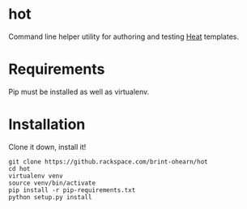 hot
===
Command line helper utility for authoring and testing
[Heat](https://wiki.openstack.org/wiki/Heat) templates.

Requirements
============
Pip must be installed as well as virtualenv.

Installation
============
Clone it down, install it!

```
git clone https://github.rackspace.com/brint-ohearn/hot
cd hot
virtualenv venv
source venv/bin/activate
pip install -r pip-requirements.txt
python setup.py install
```
